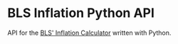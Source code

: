 # BLS Inflation Python API
API for the [BLS' Inflation Calculator](https://data.bls.gov/cgi-bin/cpicalc.pl) written with Python.
